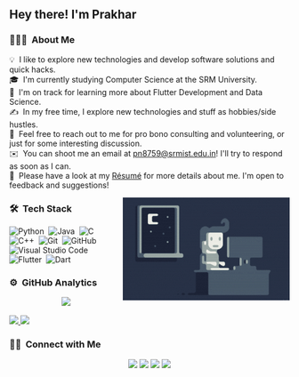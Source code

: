 
<h2>Hey there! I'm Prakhar</h2>

<!-- ## 👋 &nbsp;Hey there! I'm Prakhar -->

### 👨🏻‍💻 &nbsp;About Me

💡 &nbsp;I like to explore new technologies and develop software solutions and quick hacks.\
🎓 &nbsp;I'm currently studying Computer Science at the SRM University.\
🌱 &nbsp;I'm on track for learning more about Flutter Development and Data Science.\
✍️ &nbsp;In my free time, I explore new technologies and stuff as hobbies/side hustles.\
💬 &nbsp;Feel free to reach out to me for pro bono consulting and volunteering, or just for some interesting discussion.\
✉️ &nbsp;You can shoot me an email at pn8759@srmist.edu.in! I'll try to respond as soon as I can.\
📄 &nbsp;Please have a look at my [Résumé](https://drive.google.com/file/d/1-Elvfq1jMTIwFtWUNPOWIbCQUFsrb5c0/view?usp=sharing) for more details about me. I'm open to feedback and suggestions!

<img alt="Night Coding" src="https://raw.githubusercontent.com/AVS1508/AVS1508/master/assets/Night-Coding.gif" align="right"/>

### 🛠 &nbsp;Tech Stack

![Python](https://img.shields.io/badge/-Python-05122A?style=flat&logo=python)&nbsp;
![Java](https://img.shields.io/badge/-Java-05122A?style=flat&logo=Java&logoColor=FFA518)&nbsp;
![C](https://img.shields.io/badge/-C-05122A?style=flat&logo=C&logoColor=A8B9CC)&nbsp;
![C++](https://img.shields.io/badge/-C++-05122A?style=flat&logo=C%2B%2B&logoColor=00599C)&nbsp;
![Git](https://img.shields.io/badge/-Git-05122A?style=flat&logo=git)&nbsp;
![GitHub](https://img.shields.io/badge/-GitHub-05122A?style=flat&logo=github)&nbsp;
![Visual Studio Code](https://img.shields.io/badge/-Visual%20Studio%20Code-05122A?style=flat&logo=visual-studio-code&logoColor=007ACC)&nbsp;
![Flutter](https://camo.githubusercontent.com/1994e9cf3b0ad01831975faafe9e8c7ead09cf24b8d5fb6ca45a5d38b4d33549/68747470733a2f2f696d672e736869656c64732e696f2f62616467652f466c75747465722d3032353639423f7374796c653d666f722d7468652d6261646765266c6f676f3d666c7574746572266c6f676f436f6c6f723d7768697465)&nbsp;
![Dart](https://img.shields.io/badge/Dart-0175C2?style=for-the-badge&logo=dart&logoColor=white)&nbsp;

### ⚙️ &nbsp;GitHub Analytics
<p align="center">
  <img align="centre" src="https://github-readme-streak-stats.herokuapp.com/?user=PrakharNagpal&theme=light" /></br>
</p>
<p align="left">
<a href="https://github.com/PrakharNagpal">
  <img height="170em" src="https://github-readme-stats-eight-theta.vercel.app/api?username=PrakharNagpal&show_icons=true&theme=algolia&include_all_commits=true&count_private=true"/>
  <img height="170em" src="https://github-readme-stats-eight-theta.vercel.app/api/top-langs/?username=PrakharNagpal&layout=compact&langs_count=8&theme=algolia"/>
</a>
</p>


### 🤝🏻 &nbsp;Connect with Me

<p align="center">
<a href="https://www.linkedin.com/in/prakhar-nagpal-304838168/"><img src="https://img.shields.io/badge/LinkedIn-0077B5?style=for-the-badge&logo=linkedin&logoColor=white"/></a>
<a href="mailto:pn8759@srmist.edu.in"><img src="https://img.shields.io/badge/Gmail-D14836?style=for-the-badge&logo=gmail&logoColor=white"/></a>
<a href="https://www.instagram.com/nagpal_prakhar/"><img src="https://img.shields.io/badge/Instagram-E4405F?style=for-the-badge&logo=instagram&logoColor=white"/></a>
<a href="https://aarshsapratechblogs.blogspot.com//"><img src="https://img.shields.io/badge/Blogger-FF5722?style=for-the-badge&logo=blogger&logoColor=white"/></a>

</p>



<!--### Hi there 👋,
My name's Prakhar Nagpal, currently a second year student pursuing B.Tech from SRM Institute of Science and Technology in the field of Computer Science. Currently, I am a Flutter app developer enhancing my skills more by making a few projects. </br>

- 🔭 I’m currently working on - Making efficient Flutter Applications </br>
- 👯 I’m looking to collaborate on - Flutter App development projects
- 💬 Ask me about - Dart, Python, C++ ,Java, C
- 😄 Pronouns: He/Him, They/Them
- 📫 How to reach me: <a href= "https://www.linkedin.com/in/prakhar-nagpal-304838168/">LinkedIn</a>


<img align="left" src="https://github-readme-streak-stats.herokuapp.com/?user=PrakharNagpal&theme=dark" /></br>
![Prakhar's github stats](https://github-readme-stats.vercel.app/api?username=PrakharNagpal&count_private=true&show_icons=true&icon_color=2f80ed)</br>
[![Top Langs](https://github-readme-stats.vercel.app/api/top-langs/?username=PrakharNagpal&theme=radical)](https://github.com/PrakharNagpal/github-readme-stats)
![](https://komarev.com/ghpvc/?username=PrakharNagpal&color=blue)
<!--
  **PrakharNagpal/PrakharNagpal** is a ✨ _special_ ✨ repository because its `README.md` (this file) appears on your GitHub profile.

Here are some ideas to get you started:

- 🔭 I’m currently working on ...
- 🌱 I’m currently learning ...
- 👯 I’m looking to collaborate on ...
- 🤔 I’m looking for help with ...
- 💬 Ask me about ...
- 📫 How to reach me: ...
- 😄 Pronouns: ...
- ⚡ Fun fact: ...
-->
